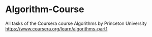 # Algorithm-Course
All tasks of the Coursera course Algorithms by Princeton University https://www.coursera.org/learn/algorithms-part1
